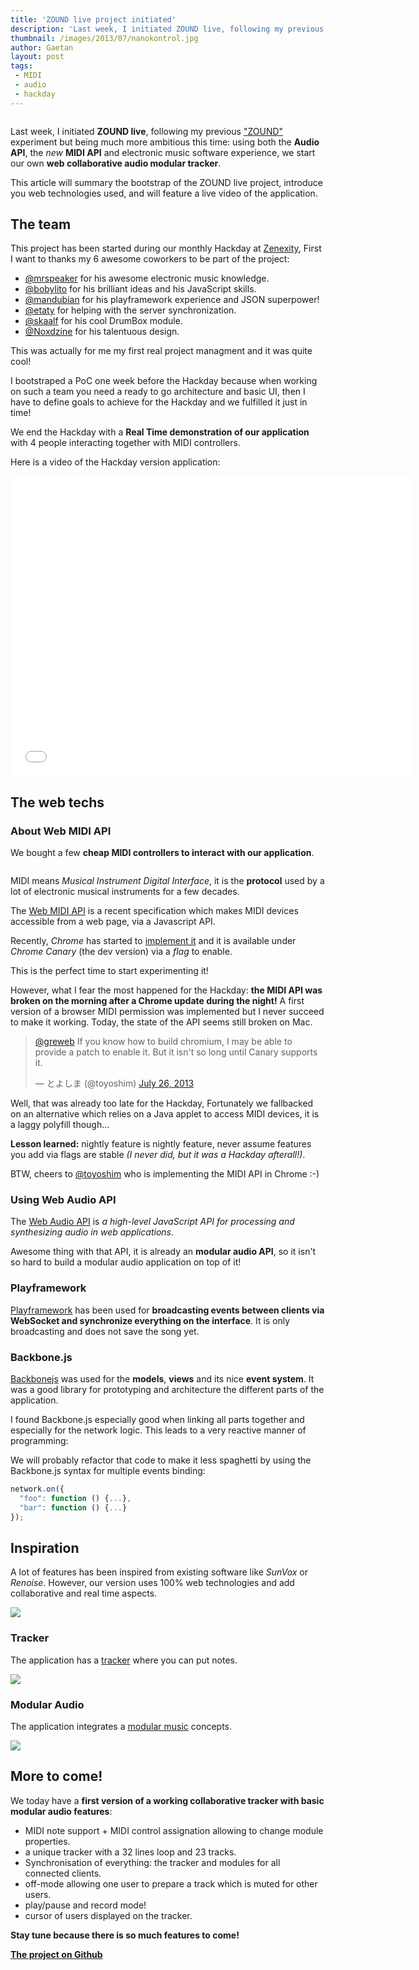 ```yaml
---
title: 'ZOUND live project initiated'
description: 'Last week, I initiated ZOUND live, following my previous "ZOUND" experiment but being much more ambitious this time: using both the Audio API, the new MIDI API and electronic music software experience, we start our own web collaborative audio modular tracker.'
thumbnail: /images/2013/07/nanokontrol.jpg
author: Gaetan
layout: post
tags:
 - MIDI
 - audio
 - hackday
---
```


[zound]: /2012/08/zound-a-playframework-2-audio-streaming-experiment-using-iteratees/
[webmidiapi]: http://webaudio.github.io/web-midi-api/
[webaudioapi]: https://dvcs.w3.org/hg/audio/raw-file/tip/webaudio/specification.html
[tracker]: http://en.wikipedia.org/wiki/Tracker_(music_software)
[zenexity]: http://zenexity.com

<img src="/images/2013/07/nanokontrol.jpg" alt="" class="thumbnail-left" />

Last week, I initiated **ZOUND live**,
following my previous ["ZOUND"][zound] experiment but being much more ambitious this time:
using both the **Audio API**, the *new* **MIDI API** and electronic music software experience,
we start our own **web collaborative audio modular tracker**.

This article will summary the bootstrap of the ZOUND live project, introduce you web technologies used,
and will feature a live video of the application.

<!-- more -->

## The team

This project has been started during our monthly Hackday at [Zenexity][zenexity],
First I want to thanks my 6 awesome coworkers to be part of the project:

* [@mrspeaker](http://twitter.com/mrspeaker) for his awesome electronic music knowledge.
* [@bobylito](http://twitter.com/bobylito) for his brilliant ideas and his JavaScript skills.
* [@mandubian](http://twitter.com/mandubian) for his playframework experience and JSON superpower!
* [@etaty](http://twitter.com/etaty) for helping with the server synchronization.
* [@skaalf](http://twitter.com/skaalf) for his cool DrumBox module.
* [@Noxdzine](http://twitter.com/Noxdzine) for his talentuous design.

This was actually for me my first real project managment and it was quite cool!

I bootstraped a PoC one week before the Hackday because when working on such a team
you need a ready to go architecture and basic UI,
then I have to define goals to achieve for the Hackday 
and we fulfilled it just in time!

We end the Hackday with a **Real Time demonstration of our application** with 4 people interacting together
with MIDI controllers.

Here is a video of the Hackday version application:

<iframe width="640" height="480" src="//www.youtube.com/embed/uyHWhCnE4L0" frameborder="0" allowfullscreen></iframe>

## The web techs

### About Web MIDI API

We bought a few **cheap MIDI controllers to interact with our application**.

<img src="/images/2013/07/midicontrollers.jpg" class="thumbnail-right" style="max-width: 250px" alt="" />

MIDI means *Musical Instrument Digital Interface*,
it is the **protocol** used by a lot of electronic musical instruments for a few decades.

The [Web MIDI API](webmidiapi) is a recent specification which makes MIDI devices accessible from a web page,
via a Javascript API.

Recently, *Chrome* has started to [implement it](https://code.google.com/p/chromium/issues/detail?id=163795)
and it is available under *Chrome Canary* (the dev version) via a *flag* to enable.

This is the perfect time to start experimenting it!

However, what I fear the most happened for the Hackday: **the MIDI API was broken on the morning
after a Chrome update during the night!** A first version of a browser MIDI permission was implemented
but I never succeed to make it working. Today, the state of the API seems still broken on Mac.

<blockquote class="twitter-tweet"><p><a href="https://twitter.com/greweb">@greweb</a> If you know how to build chromium, I may be able to provide a patch to enable it. But it isn&#39;t so long until Canary supports it.</p>&mdash; とよしま (@toyoshim) <a href="https://twitter.com/toyoshim/statuses/360685543778041857">July 26, 2013</a></blockquote>
<script async src="//platform.twitter.com/widgets.js" charset="utf-8"></script>

Well, that was already too late for the Hackday,
Fortunately we fallbacked on an alternative which relies on a Java applet to access MIDI devices, it is a laggy polyfill though...

**Lesson learned:** nightly feature is nightly feature, never assume features you add via flags are stable *(I never did, but it was a Hackday afterall!)*.

BTW, cheers to <a href="https://twitter.com/toyoshim">@toyoshim</a> who is implementing the MIDI API in Chrome :-)

### Using Web Audio API

The [Web Audio API][webaudioapi] is *a high-level JavaScript API for processing and synthesizing audio in web applications*.

Awesome thing with that API, it is already an **modular audio API**, so it isn't so hard to build a modular audio application on top of it!

### Playframework

[Playframework](http://playframework.com/) has been used for **broadcasting events 
between clients via WebSocket and synchronize everything on the interface**.
It is only broadcasting and does not save the song yet.

### Backbone.js

[Backbonejs](backbonejs.org) was used for the **models**, **views** and its nice **event system**.
It was a good library for prototyping and architecture the different parts of the application.

I found Backbone.js especially good when linking all parts together and especially for the network logic.
This leads to a very reactive manner of programming:

<script src="https://gist.github.com/gre/6107277.js"></script>

We will probably refactor that code to make it less spaghetti 
by using the Backbone.js syntax for multiple events binding:

```javascript
network.on({
  "foo": function () {...},
  "bar": function () {...}
});
```

## Inspiration

A lot of features has been inspired from existing software like *SunVox* or *Renoise*.
However, our version uses 100% web technologies and add collaborative and real time aspects.

<img src="/images/2013/07/sunvox.png" style="max-width: 300px" />

### Tracker

The application has a [tracker][tracker] where you can put notes.

<img src="/images/2013/07/tracker.png" style="max-width: 300px" />

### Modular Audio

The application integrates a [modular music](http://en.wikipedia.org/wiki/Modular_software_music_studio) concepts.

<img src="/images/2013/07/nodeeditor.png" />

## More to come!

We today have a **first version of a working collaborative tracker with basic modular audio features**:

- MIDI note support + MIDI control assignation allowing to change module properties.
- a unique tracker with a 32 lines loop and 23 tracks.
- Synchronisation of everything: the tracker and modules for all connected clients.
- off-mode allowing one user to prepare a track which is muted for other users.
- play/pause and record mode!
- cursor of users displayed on the tracker.

**Stay tune because there is so much features to come!**

[**The project on Github**](http://github.com/gre/zound-live)
